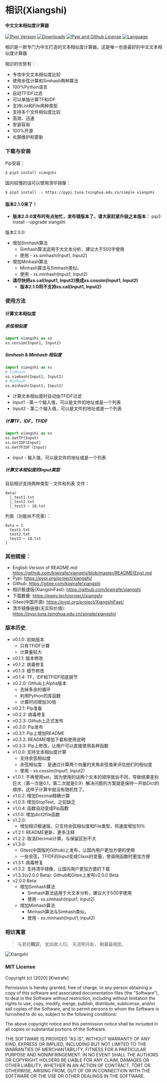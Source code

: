 # 相识(Xiangshi)

#### 中文文本相似度计算器
[![Pypi Version](https://img.shields.io/pypi/v/xiangshi?label=Pypi%20Version)](https://img.shields.io/pypi/v/xiangshi)
[![Downloads](https://pepy.tech/badge/xiangshi)](https://pepy.tech/project/xiangshi)
[![Pypi and Github License](https://img.shields.io/pypi/l/xiangshi?label=Pypi%20and%20Github%20License)](https://img.shields.io/github/license/kiwirafe/xiangshi)
[![Language](https://img.shields.io/github/languages/top/kiwirafe/xiangshi)](https://github.com/kiwirafe/xiangshi)

相识是一款专门为中文打造的文本相似度计算器。这是唯一也是最好的中文文本相似度计算器

相识的优势有：
  - 专攻中文文本相似度比较
  - 使用余弦计算和Simhash两种算法
  - 100%Python语言
  - 自动TFIDF过滤
  - 可以单独计算TF和IDF
  - 支持List和File两种类型
  - 支持多个文件相似度比较
  - 高效、迅速
  - 安装容易
  - 100%开源
  - 长期维护和更新

### 下载与安装
Pip安装：
```sh
$ pip3 install xiangshi
```
国内较慢的话可以使用清华镜像：
```sh
$ pip3 install -i https://pypi.tuna.tsinghua.edu.cn/simple xiangshi
```

#### 版本2.1.0来了！
  - **版本2.0.0发布时有点匆忙，发布错版本了，请大家赶紧升级之本版本：**
    pip3 install --upgrade xiangshi

  版本2.0.0:
  - 增加Simhash算法
    - Simhash算法适用于大文本分析，建议大于500字使用
    - 使用 - xs.simhash(Input1, Input2)
  - 增加Minhash算法
    - Minhash算法与Simhash类似。
    -  使用 - xs.minhash(Input1, Input2)
  - **请尽快把xs.cal(Input1, Input2)换成xs.cossim(Input1, Input2)**
    - **版本2.1.0将不支持xs.cal(Input1, Input2)**

### 使用方法
#### 计算文本相似度
##### 余弦相似度
```python
import xiangshi as xs
xs.cossim(Input1, Input2)
```
##### Simhash & Minhash 相似度
```python
import xiangshi as xs
# Simhash
xs.simhash(Input1, Input2)
# Minhash
xs.minhash(Input1, Input2)
```
 - 计算文本相似度时自动由TFIDF过滤
 - Input1 - 第一个输入值，可以是文件的地址或是一个列表
 - Input2 - 第二个输入值，可以是文件的地址或是一个列表

##### 计算TF，IDF，TFIDF
```python
import xiangshi as xs
xs.GetTF(Input)
xs.GetIDF(Input)
xs.GetTFIDF（Input)
```
  - Input - 输入值，可以是文件的地址或是一个列表

##### 计算文本相似度的Input类型
目前相识支持两种类型 - 文件和列表
文件：
```
data/
  |_test1.txt
  |_test2.txt
  |_test3 ~ 10.txt
```
列表（功能尚不完善）：
```
data = [
  test1.txt
  test2.txt
  test3 ~ 10.txt
]
```

### 其他链接：
  - English Version of README.md:
  https://github.com/kiwirafe/xiangshi/blob/master/README(Eng).md
  - Pypi: 
  https://pypi.org/project/xiangshi/
  - Github:
  https://gitee.com/kiwirafe/xiangshi
  - 相识极速版(XiangshiFast):
  https://github.com/kiwirafe/xiangshi
  - 下载数量:
  https://pepy.tech/project/xiangshi
  - Gitee(中国开源):
  https://pypi.org/project/XiangshiFast/
  - 清华镜像链接(无实际价值):
  https://pypi.tuna.tsinghua.edu.cn/simple/xiangshi/
  
### 版本历史
  - v0.1.0: 初始版本
    - 只有TFIDF计算
    - 计算量较大
  - v0.1.1: 版本修改
  - v0.1.2: 病毒修复
  - v0.1.3: 细节修改
  - v0.1.4: TF，IDF和TFIDF彻底脱节
  - v0.2.0: Github上Alpha版本
    - 去掉多余的循环
    - 利用Python的库函数
    - 计算时间增加30倍
  - v0.2.1: Pip准备
  - v0.2.2: 病毒修复
  - v0.2.3: Github上正式发布
  - v0.3.0: Pip发布
  - v0.3.1: Pip上增加README
  - v0.3.2: README增加下载和使用说明
  - v0.3.3: Pip上修改，让用户可以直接使用各种函数
  - v1.0.0: 支持文本相似度计算
    - 支持余弦相似度
    - 余弦相似度： 是通过计算两个向量的夹角余弦值来评估他们的相似度
    - 使用 - xs.cossim(Input1, Input2)
  - v1.0.1: 不再使用set，因为使用的话两个文本的顺序就会不同，导致结果差别巨大（第一次是0.1，第二次就是0.9）解决问题的方案就是保持一开始Dict的顺序，这样子计算中就没有随机性了。
  - v1.0.2: 增加Decimal精确计算
  - v1.0.3: 增加StopText，之前缺乏
  - v1.0.4: 函数自动变成Pip函数
  - v1.1.0: 增加dict2file函数
  - v1.2.0:
    - 增加相识极速版，只支持余弦相似度和File类型，但速度增加10%
  - v1.2.1: README更新，更多注释
  - v1.2.2: 取消Decimal计算，与保留区别不大
  - v1.3.0:
    - Gitee(中国版的Github)上发布，让国内用户更加方便的使用
    - 一些余弦，TFIDF的Input变成Class的变量，使调用函数时更加方便
  - v1.3.1: 病毒修复
  - v1.3.2: 支持清华镜像，让国内用户更加方便的下载
  - v1.3.3(v2.0.0 Beta): Github和Gitee上发布v2.0.0 Beta
  - v2.0.0 Beta:
    - 增加Simhash算法
      - Simhash算法适用于大文本分析，建议大于500字使用
      - 使用 - xs.simhash(Input1, Input2)
    - 增加Minhash算法
      - Minhash算法与Simhash类似。
      -  使用 - xs.minhash(Input1, Input2)

### 相识寓意
>与君初**相识**，
犹如故人归。
天涯明月新，
朝暮最相思。

![Xiangshi](https://imgur.com/zoAnNfx.jpg)

### MIT License
Copyright (c) [2020] [Kiwirafe]

Permission is hereby granted, free of charge, to any person obtaining a copy
of this software and associated documentation files (the "Software"), to deal
in the Software without restriction, including without limitation the rights
to use, copy, modify, merge, publish, distribute, sublicense, and/or sell
copies of the Software, and to permit persons to whom the Software is
furnished to do so, subject to the following conditions:

The above copyright notice and this permission notice shall be included in all
copies or substantial portions of the Software.

THE SOFTWARE IS PROVIDED "AS IS", WITHOUT WARRANTY OF ANY KIND, EXPRESS OR
IMPLIED, INCLUDING BUT NOT LIMITED TO THE WARRANTIES OF MERCHANTABILITY,
FITNESS FOR A PARTICULAR PURPOSE AND NONINFRINGEMENT. IN NO EVENT SHALL THE
AUTHORS OR COPYRIGHT HOLDERS BE LIABLE FOR ANY CLAIM, DAMAGES OR OTHER
LIABILITY, WHETHER IN AN ACTION OF CONTRACT, TORT OR OTHERWISE, ARISING FROM,
OUT OF OR IN CONNECTION WITH THE SOFTWARE OR THE USE OR OTHER DEALINGS IN THE
SOFTWARE.
